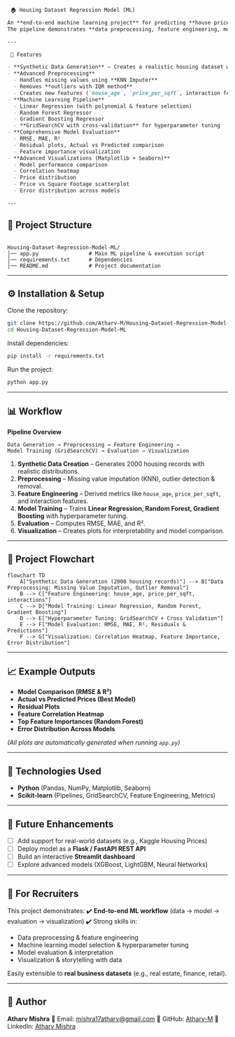 ```markdown
 🏠 Housing Dataset Regression Model (ML)

An **end-to-end machine learning project** for predicting **house prices** using a **synthetic housing dataset**.  
The pipeline demonstrates **data preprocessing, feature engineering, model training, hyperparameter tuning, and advanced visualizations**.

---

 🚀 Features

- **Synthetic Data Generation** – Creates a realistic housing dataset with features like square footage, bedrooms, bathrooms, grade, zipcode, etc.
- **Advanced Preprocessing**
  - Handles missing values using **KNN Imputer**
  - Removes **outliers with IQR method**
  - Creates new features (`house_age`, `price_per_sqft`, interaction features, etc.)
- **Machine Learning Pipeline**
  - Linear Regression (with polynomial & feature selection)
  - Random Forest Regressor
  - Gradient Boosting Regressor
  - **GridSearchCV with cross-validation** for hyperparameter tuning
- **Comprehensive Model Evaluation**
  - RMSE, MAE, R²
  - Residual plots, Actual vs Predicted comparison
  - Feature importance visualization
- **Advanced Visualizations (Matplotlib + Seaborn)**
  - Model performance comparison
  - Correlation heatmap
  - Price distribution
  - Price vs Square Footage scatterplot
  - Error distribution across models

---
```

## 📂 Project Structure

```

Housing-Dataset-Regression-Model-ML/
│── app.py                # Main ML pipeline & execution script
│── requirements.txt      # Dependencies
│── README.md             # Project documentation

````

---

## ⚙️ Installation & Setup

Clone the repository:

```bash
git clone https://github.com/Atharv-M/Housing-Dataset-Regression-Model-ML.git
cd Housing-Dataset-Regression-Model-ML
````

Install dependencies:

```bash
pip install -r requirements.txt
```

Run the project:

```bash
python app.py
```

---

## 📊 Workflow

**Pipeline Overview**

```
Data Generation → Preprocessing → Feature Engineering → 
Model Training (GridSearchCV) → Evaluation → Visualization
```

1. **Synthetic Data Creation** – Generates 2000 housing records with realistic distributions.
2. **Preprocessing** – Missing value imputation (KNN), outlier detection & removal.
3. **Feature Engineering** – Derived metrics like `house_age`, `price_per_sqft`, and interaction features.
4. **Model Training** – Trains **Linear Regression, Random Forest, Gradient Boosting** with hyperparameter tuning.
5. **Evaluation** – Computes RMSE, MAE, and R².
6. **Visualization** – Creates plots for interpretability and model comparison.

---

## 🔄 Project Flowchart

```mermaid
flowchart TD
    A["Synthetic Data Generation (2000 housing records)"] --> B["Data Preprocessing: Missing Value Imputation, Outlier Removal"]
    B --> C["Feature Engineering: house_age, price_per_sqft, interactions"]
    C --> D["Model Training: Linear Regression, Random Forest, Gradient Boosting"]
    D --> E["Hyperparameter Tuning: GridSearchCV + Cross Validation"]
    E --> F["Model Evaluation: RMSE, MAE, R², Residuals & Predictions"]
    F --> G["Visualization: Correlation Heatmap, Feature Importance, Error Distribution"]
```

---

## 📈 Example Outputs

* **Model Comparison (RMSE & R²)**
* **Actual vs Predicted Prices (Best Model)**
* **Residual Plots**
* **Feature Correlation Heatmap**
* **Top Feature Importances (Random Forest)**
* **Error Distribution Across Models**

*(All plots are automatically generated when running `app.py`)*

---

## 🧠 Technologies Used

* **Python** (Pandas, NumPy, Matplotlib, Seaborn)
* **Scikit-learn** (Pipelines, GridSearchCV, Feature Engineering, Metrics)

---

## 🔮 Future Enhancements

* [ ] Add support for real-world datasets (e.g., Kaggle Housing Prices)
* [ ] Deploy model as a **Flask / FastAPI REST API**
* [ ] Build an interactive **Streamlit dashboard**
* [ ] Explore advanced models (XGBoost, LightGBM, Neural Networks)

---

## 🎯 For Recruiters

This project demonstrates:
✔️ **End-to-end ML workflow** (data → model → evaluation → visualization)
✔️ Strong skills in:

* Data preprocessing & feature engineering
* Machine learning model selection & hyperparameter tuning
* Model evaluation & interpretation
* Visualization & storytelling with data

Easily extensible to **real business datasets** (e.g., real estate, finance, retail).

---

## 👤 Author

**Atharv Mishra**
📧 Email: [mishra17atharv@gmail.com](mailto:mishra17atharv@gmail.com)
🔗 GitHub: [Atharv-M](https://github.com/Atharv-M)
🔗 LinkedIn: [Atharv Mishra](https://www.linkedin.com/in/atharv-mishra-ab6b60277/)

```












